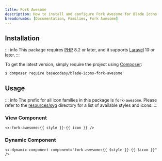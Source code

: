 ```yaml
---
title: Fork Awesome
description: How to install and configure Fork Awesome for Blade Icons.
breadcrumbs: [Documentation, Families, Fork Awesome]
---
```


## Installation

::: info
This package requires [PHP](https://www.php.net/) 8.2 or later, and it supports [Laravel](https://laravel.com/) 10 or later.
:::

To get the latest version, simply require the project using [Composer](https://getcomposer.org/):

```bash
$ composer require basecodeoy/blade-icons-fork-awesome
```

## Usage

::: info
The prefix for all icon families in this package is `fork-awesome`. Please refer to the [resources/svg](https://github.com/basecodeoy/blade-icons-fork-awesome/tree/main/resources/svg) directory for a list of available styles and icons.
:::

### View Component

```blade
<x-fork-awesome:{{ style }}-{{ icon }} />
```

### Dynamic Component

```blade
<x-dynamic-component component="fork-awesome:{{ $style }}-{{ $icon }}" />
```
